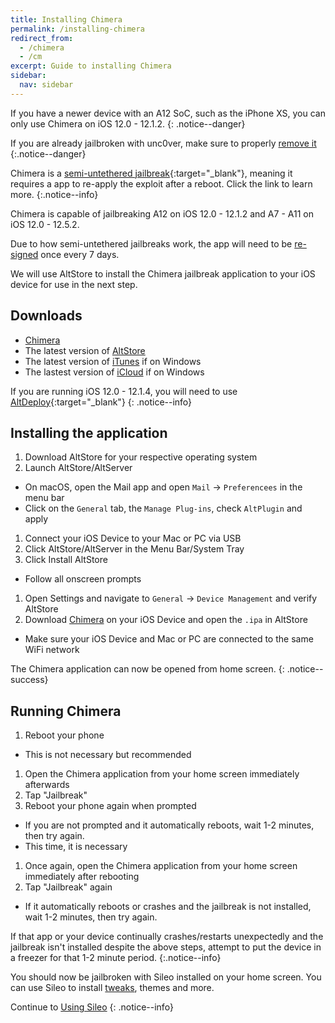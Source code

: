 ```yaml
---
title: Installing Chimera
permalink: /installing-chimera
redirect_from:
  - /chimera
  - /cm
excerpt: Guide to installing Chimera
sidebar:
  nav: sidebar
---
```


If you have a newer device with an A12 SoC, such as the iPhone XS, you can only use Chimera on iOS 12.0 - 12.1.2.
{: .notice--danger}

If you are already jailbroken with unc0ver, make sure to properly [remove it](removing-u0)
{:.notice--danger}

Chimera is a [semi-untethered jailbreak](/types-of-jailbreak#semi-untethered-jailbreaks){:target="_blank"}, meaning it requires a app to re-apply the exploit after a reboot. Click the link to learn more.
{:.notice--info}

Chimera is capable of jailbreaking A12 on iOS 12.0 - 12.1.2 and A7 - A11 on iOS 12.0 - 12.5.2.

Due to how semi-untethered jailbreaks work, the app will need to be [re-signed](resigning-apps) once every 7 days.

We will use AltStore to install the Chimera jailbreak application to your iOS device for use in the next step.

## Downloads

- [Chimera](https://chimera.coolstar.org/)
- The latest version of [AltStore](http://altstore.io/)
- The latest version of [iTunes](https://www.apple.com/itunes/download/win32) if on Windows
- The lastest version of [iCloud](https://secure-appldnld.apple.com/windows/061-91601-20200323-974a39d0-41fc-4761-b571-318b7d9205ed/iCloudSetup.exe) if on Windows

If you are running iOS 12.0 - 12.1.4, you will need to use [AltDeploy](resigning-apps#resign-with-a-mac-altdeploy){:target="_blank"}
{: .notice--info}

## Installing the application

1. Download AltStore for your respective operating system
1. Launch AltStore/AltServer
  - On macOS, open the Mail app and open `Mail` -> `Preferencees` in the menu bar
  - Click on the `General` tab, the `Manage Plug-ins`, check `AltPlugin` and apply
1. Connect your iOS Device to your Mac or PC via USB
1. Click AltStore/AltServer in the Menu Bar/System Tray
1. Click Install AltStore
  - Follow all onscreen prompts
1. Open Settings and navigate to `General` -> `Device Management` and verify AltStore
1. Download [Chimera](https://chimera.sh/) on your iOS Device and open the `.ipa` in AltStore
  - Make sure your iOS Device and Mac or PC are connected to the same WiFi network

The Chimera application can now be opened from home screen.
{: .notice--success}


## Running Chimera

1. Reboot your phone
  - This is not necessary but recommended
1. Open the Chimera application from your home screen immediately afterwards
1. Tap "Jailbreak"
1. Reboot your phone again when prompted
  - If you are not prompted and it automatically reboots, wait 1-2 minutes, then try again.
  - This time, it is necessary
1. Once again, open the Chimera application from your home screen immediately after rebooting
1. Tap "Jailbreak" again
  - If it automatically reboots or crashes and the jailbreak is not installed, wait 1-2 minutes, then try again.

If that app or your device continually crashes/restarts unexpectedly and the jailbreak isn't installed despite the above steps, attempt to put the device in a freezer for that 1-2 minute period.
{:.notice--info}

You should now be jailbroken with Sileo installed on your home screen. You can use Sileo to install [tweaks](faq#tweaks), themes and more.

Continue to [Using Sileo](using-sileo)
{: .notice--info}
